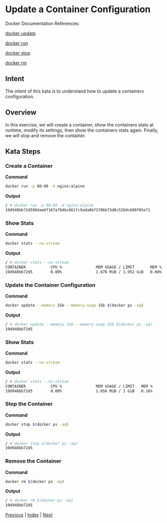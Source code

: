 # Update a Container Configuration

Docker Documentation References:

[docker update](https://docs.docker.com/engine/reference/commandline/update/)

[docker run](https://docs.docker.com/engine/reference/commandline/run/)

[docker stop](https://docs.docker.com/engine/reference/commandline/stop/)

[docker rm](https://docs.docker.com/engine/reference/commandline/rm/)

## Intent

The intent of this kata is to understand how to update a containers configuration.

## Overview

In this exercise, we will create a container, show the containers stats at runtime, modify its settings, then show the containers stats again. Finally, we will stop and remove the container.

## Kata Steps

### Create a Container

**Command**

```bash
docker run -p 80:80 -d nginx:alpine
```

**Output**

```bash
/ # docker run -p 80:80 -d nginx:alpine
19d948bb72d5984ae6f167a784bc661fc9ada8bf3706b73d0c52b9c609f85e71
```

### Show Stats

**Command**

```bash
docker stats --no-stream
```

**Output**

```bash
/ # docker stats --no-stream
CONTAINER           CPU %               MEM USAGE / LIMIT       MEM %               NET I/O             BLOCK I/O           PIDS
19d948bb72d5        0.00%               1.676 MiB / 1.952 GiB   0.08%               578 B / 578 B       0 B / 0 B           2
```

### Update the Container Configuration

**Command**

```bash
docker update --memory 1Gb --memory-swap 1Gb $(docker ps -aq)
```

**Output**

```bash
/ # docker update --memory 1Gb --memory-swap 1Gb $(docker ps -aq)
19d948bb72d5
```

### Show Stats

**Command**

```bash
docker stats --no-stream
```

**Output**

```bash
/ # docker stats --no-stream
CONTAINER           CPU %               MEM USAGE / LIMIT   MEM %               NET I/O             BLOCK I/O           PIDS
19d948bb72d5        0.00%               1.656 MiB / 1 GiB   0.16%               648 B / 648 B       0 B / 0 B           2
```

### Stop the Container

**Command**

```bash
docker stop $(docker ps -aq)
```

**Output**

```bash
/ # docker stop $(docker ps -aq)
19d948bb72d5
```

### Remove the Container

**Command**

```bash
docker rm $(docker ps -aq)
```

**Output**

```bash
/ # docker rm $(docker ps -aq)
19d948bb72d5
```

[Previous](42_pause_container.md) | [Index](README.md) | [Next](45_wait_for_container.md)

